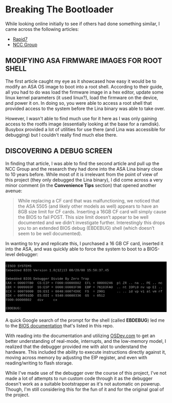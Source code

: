 # Breaking The Bootloader

While looking online initially to see if others had done something similar, I came across the following articles: 

- [Rapid7](https://www.rapid7.com/blog/post/2016/06/14/asa-hack/)
- [NCC Group](https://www.nccgroup.com/us/research-blog/cisco-asa-series-part-one-intro-to-the-cisco-asa/)

## MODIFYING ASA FIRMWARE IMAGES FOR ROOT SHELL

The first article caught my eye as it showcased how easy it would be to modify an ASA OS image to boot into a root shell. According to their guide, all you had to do was load the firmware image in a hex editor, update some linux kernel parameters (it used linux?), load the firmware on the device, and power it on. In doing so, you were able to access a root shell that provided access to the system before the Lina binary was able to take over.

However, I wasn't able to find much use for it here as I was only gaining access to the rootfs image (essentially looking at the base for a ramdisk). Busybox provided a lot of utilities for use there (and Lina was accessible for debugging) but I couldn't really find much else there. 

## DISCOVERING A DEBUG SCREEN

In finding that article, I was able to find the second article and pull up the NCC Group and the research they had done into the ASA Lina binary close to 10 years before. While most of it is irrelevant from the point of view of this project (they only debugged the Lina binary), I did come across a very minor comment (in the **Convenience Tips** section) that opened another avenue:

> While replacing a CF card that was malfunctioning, we noticed that the ASA 5505 (and likely other models as well) appears to have an 8GB size limit for CF cards. Inserting a 16GB CF card will simply cause the BIOS to fail POST. This size limit doesn’t appear to be well documented and we didn’t investigate further. Interestingly this drops you to an extended BIOS debug (EBDEBUG) shell (which doesn’t seem to be well documented).

In wanting to try and replicate this, I purchased a 16 GB CF card, inserted it into the ASA, and was quickly able to force the system to boot to a BIOS-level debugger: 

![BIOS-Level Debugger Shell For Cisco ASA 5505](./images/bios_debugger.png)

A quick Google search of the prompt for the shell (called **EBDEBUG**) led me to the [BIOS documentation](../references/bios_documentation/Embedded%20BIOS%204.3%20for%20X86%20-%20x86-ebios-43.pdf) that's listed in this repo.

With reading into the documentation and utilizing [OSDev.com](https://wiki.osdev.org/Expanded_Main_Page) to get an better understanding of real-mode, interrupts, and the low-memory model, I realized that the debugger provided me with alot to understand the hardware. This included the ability to execute instructions directly against it, moving across memory by adjusting the EIP register, and even with reading/writing to flash storage.

While I've made use of the debugger over the course of this project, I've not made a lot of attempts to run custom code through it as the debugger doesn't work as a suitable bootstrapper as it's not automatic on powerup. Though, I'm still considering this for the fun of it and for the original goal of the project.